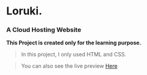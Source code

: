 # Loruki. 
### A Cloud Hosting Website
**This Project is created only for the learning purpose.** 
> In this project, I only used HTML and CSS.

> You can also see the live preview [Here](https://zen-carson-c10c9f.netlify.app)

